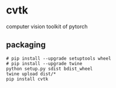 # cvtk
computer vision toolkit of pytorch

## packaging
```
# pip install --upgrade setuptools wheel
# pip install --upgrade twine
python setup.py sdist bdist_wheel
twine upload dist/*
pip install cvtk
```
